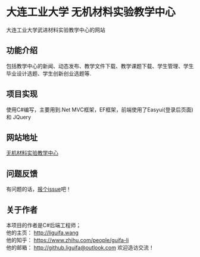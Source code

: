 # 大连工业大学 无机材料实验教学中心

大连工业大学武进材料实验教学中心的网站

## 功能介绍

包括教学中心的新闻、动态发布、教学文件下载、教学课题下载、学生管理、学生毕业设计选题、学生创新创业选题等.

## 项目实现

使用C#编写，主要用到.Net MVC框架，EF框架，前端使用了Easyui(登录后页面) 和 JQuery

## 网站地址

<a href="http://wjcl.yjzx.dlpu.edu.cn/" target="_blank">无机材料实验教学中心</a>

## 问题反馈

有问题的话，<a href="https://github.com/liguifa/wlhx/issues/new">报个issue</a>吧！

## 关于作者

本项目的作者是C#后端工程师；  
他的主页： http://liguifa.wang  
他的知乎： https://www.zhihu.com/people/guifa-li  
他的邮箱： http://github.liguifa@outlook.com 
欢迎造访交流！
